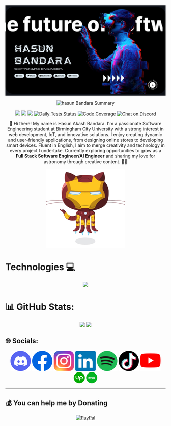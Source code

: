 <img align="center" alt="Coding" src="https://github.com/hasunB/B-Music-player/blob/master/Yellow%20and%20Red%20Bright%20and%20Playful%20YouTube%20Thumbnail%20(1).jpg">

<div align="center">
  <p><img align="center" src="https://github-readme-streak-stats.herokuapp.com/?user=hasunB&hide_border=true&theme=github_dark&card_width=1000" alt="hasun Bandara Summary" /></p>
</div>

<p align="center">
    <a href="https://shields.io/community#sponsors" alt="Sponsors on Open Collective">
        <img src="https://img.shields.io/opencollective/sponsors/shields" /></a>
    <a href="https://github.com/badges/shields/pulse" alt="Activity">
        <img src="https://img.shields.io/github/commit-activity/m/badges/shields" /></a>
    <a href="https://github.com/badges/shields/discussions" alt="Discussions">
        <img src="https://img.shields.io/github/discussions/badges/shields" /></a>
    <a href="https://github.com/badges/shields/actions/workflows/daily-tests.yml">
        <img src="https://img.shields.io/github/actions/workflow/status/badges/shields/daily-tests.yml?label=daily%20tests"
            alt="Daily Tests Status"></a>
    <a href="https://coveralls.io/github/badges/shields">
        <img src="https://img.shields.io/coveralls/github/badges/shields"
            alt="Code Coverage"></a>
    <a href="https://discord.gg/HjJCwm5">
        <img src="https://img.shields.io/discord/308323056592486420?logo=discord&logoColor=white"
            alt="Chat on Discord"></a>
</p>

<p align="center">
👋 Hi there! My name is Hasun Akash Bandara. I'm a passionate Software Engineering student at Birmingham City University with a strong interest in web development, IoT, and innovative solutions. I enjoy creating dynamic and user-friendly applications, from designing online stores to developing smart devices. Fluent in English, I aim to merge creativity and technology in every project I undertake. Currently exploring opportunities to grow as a <b>Full Stack Software Engineer/AI Engineer</b> and sharing my love for astronomy through creative content. 🚀✨
</p>
<div align="center">
<img align="center" alt="Coding" src="https://github.com/hasunB/B-Music-player/blob/master/ironcat__1_-removebg-preview.png" width="250">
</div>

# Technologies 💻

<p align="center">
  <a href="https://skillicons.dev">
      <img src="https://skills.syvixor.com/api/icons?i=android,amazonwebservices,androidstudio,antdesign,apache,apachejmeter,apachemaven,apple,arduino,autocad,azure,backbonejs,bitbucket,bootstrap,chartjs,clickup,codeigniter,codepen,cpanel,cpp,csharp,css,css3,django,docker,electron,elementor,expo,expressjs,figma,firebase,firebaseailogic,flutter,git,gitbash,github,githubactions,githubcopilot,gitlab,googleadsense,googlecloud,gradle,groovy,hibernate,html,javascript,java,jakartaee,intellijidea,jquery,json,jsonschema,jwt,kotlin,kubernetes,librepcb,leetcode,laravel,mongodb,materialui,materialdesign,mysql,netbeans,nextjs,nginx,ngrok,npm,notion,nodejs,oracle,oraclecloudinfrastructure,payload,postgresql,php,postman,powershell,prettier,python,raspberrypi,reactdatepicker,reacthookform,reactjs,reactnative,reactquery,reactrouter,redhat,sass,rest,shopify,slack,soap,spring,springboot,stackoverflow,tailwindcss,tailwindmerge,threejs,unrealengine,unity,typescript,visualstudio,visualstudiocode,vite,vuejs,vueform,xml,xampp,wordpress,woocommerce" /> 
  </a>
</p>


# 📊 GitHub Stats:

<div align="center">

![](https://github-readme-stats.vercel.app/api?username=hasunB&theme=dark&hide_border=false&include_all_commits=true&count_private=true)
![](https://github-readme-stats.vercel.app/api/top-langs/?username=hasunB&theme=dark&hide_border=false&include_all_commits=true&count_private=true&layout=compact)


</div>

## 🌐 Socials:

<p align="center">
    <a href="https://discord.gg/hasun_akash_73184">
        <img src="https://github.com/CLorant/readme-social-icons/blob/main/large/filled/discord.svg" alt="discord"/></a>
    <a href="https://web.facebook.com/profile.php?id=100094134785823" alt="Activity">
        <img src="https://github.com/CLorant/readme-social-icons/blob/main/large/filled/facebook.svg" alt="facebook"/></a>
    <a href="https://www.instagram.com/_hasun_akash_/profilecard/?igsh=bnB0bWU0MDc0YmNl" alt="Discussions">
        <img src="https://github.com/CLorant/readme-social-icons/blob/main/large/filled/instagram.svg" alt="instagram"/></a>
    <a href="https://www.linkedin.com/in/hasun-bandara-274252237">
        <img src="https://github.com/CLorant/readme-social-icons/blob/main/large/filled/linkedin.svg" alt="linkedin"></a>
    <a href="https://open.spotify.com/user/31p5iqeeskyywuxfwyc2oja2obwa?si=Mewl8bukSquL515lW52WpQ">
        <img src="https://github.com/CLorant/readme-social-icons/blob/main/large/filled/spotify.svg" alt="spotify"></a>
    <a href="https://discord.gg/HjJCwm5">
        <img src="https://github.com/CLorant/readme-social-icons/blob/main/large/filled/tiktok.svg" alt="tiktok"></a>
    <a href="https://www.youtube.com/@Tsushima810">
        <img src="https://github.com/CLorant/readme-social-icons/blob/main/large/filled/youtube.svg" alt="youtube"></a>
    <a href="https://www.upwork.com/freelancers/~01fd234bf664cf5904">
        <img src="https://github.com/hasunB/B-Music-player/blob/master/upwork-round-logo-icon-png-7017516949686332n4bo69bd8-removebg-preview.png" alt="upwork" width="35"></a>
    <a href="https://www.fiverr.com/s/jjVz6NV">
        <img src="https://github.com/hasunB/B-Music-player/blob/master/png-transparent-fiverr-freelancer-logo-business-online-marketplace-fiverr-text-service-grass-thumbnail-removebg-preview.png" alt="fiverr" width="35"></a>
</p>

---
## 💰 You can help me by Donating
<div align="center">
    
[![PayPal](https://img.shields.io/badge/PayPal-00457C?style=for-the-badge&logo=paypal&logoColor=white)](https://paypal.me/hasunakah) 

</div>


